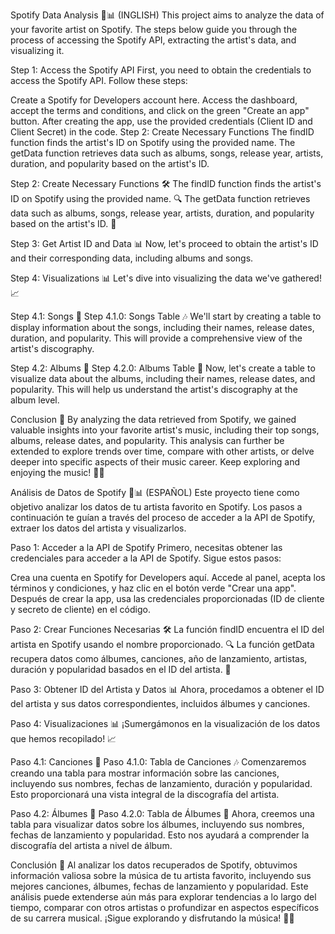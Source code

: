 Spotify Data Analysis 🎵📊 (INGLISH)
This project aims to analyze the data of your favorite artist on Spotify. The steps below guide you through the process of accessing the Spotify API, extracting the artist's data, and visualizing it.

Step 1: Access the Spotify API
First, you need to obtain the credentials to access the Spotify API. Follow these steps:

Create a Spotify for Developers account here.
Access the dashboard, accept the terms and conditions, and click on the green "Create an app" button.
After creating the app, use the provided credentials (Client ID and Client Secret) in the code.
Step 2: Create Necessary Functions
The findID function finds the artist's ID on Spotify using the provided name.
The getData function retrieves data such as albums, songs, release year, artists, duration, and popularity based on the artist's ID.


Step 2: Create Necessary Functions 🛠️
The findID function finds the artist's ID on Spotify using the provided name. 🔍
The getData function retrieves data such as albums, songs, release year, artists, duration, and popularity based on the artist's ID. 🎵

Step 3: Get Artist ID and Data 📊
Now, let's proceed to obtain the artist's ID and their corresponding data, including albums and songs.

Step 4: Visualizations 📊
Let's dive into visualizing the data we've gathered! 📈

Step 4.1: Songs 🎵
Step 4.1.0: Songs Table 🎶
We'll start by creating a table to display information about the songs, including their names, release dates, duration, and popularity. This will provide a comprehensive view of the artist's discography.

Step 4.2: Albums 📀
Step 4.2.0: Albums Table 🎵
Now, let's create a table to visualize data about the albums, including their names, release dates, and popularity. This will help us understand the artist's discography at the album level.

Conclusion 🎉
By analyzing the data retrieved from Spotify, we gained valuable insights into your favorite artist's music, including their top songs, albums, release dates, and popularity. This analysis can further be extended to explore trends over time, compare with other artists, or delve deeper into specific aspects of their music career. Keep exploring and enjoying the music! 🎵🎉

Análisis de Datos de Spotify 🎵📊 (ESPAÑOL)
Este proyecto tiene como objetivo analizar los datos de tu artista favorito en Spotify. Los pasos a continuación te guían a través del proceso de acceder a la API de Spotify, extraer los datos del artista y visualizarlos.

Paso 1: Acceder a la API de Spotify
Primero, necesitas obtener las credenciales para acceder a la API de Spotify. Sigue estos pasos:

Crea una cuenta en Spotify for Developers aquí.
Accede al panel, acepta los términos y condiciones, y haz clic en el botón verde "Crear una app".
Después de crear la app, usa las credenciales proporcionadas (ID de cliente y secreto de cliente) en el código.

Paso 2: Crear Funciones Necesarias 🛠️
La función findID encuentra el ID del artista en Spotify usando el nombre proporcionado. 🔍
La función getData recupera datos como álbumes, canciones, año de lanzamiento, artistas, duración y popularidad basados en el ID del artista. 🎵

Paso 3: Obtener ID del Artista y Datos 📊
Ahora, procedamos a obtener el ID del artista y sus datos correspondientes, incluidos álbumes y canciones.

Paso 4: Visualizaciones 📊
¡Sumergámonos en la visualización de los datos que hemos recopilado! 📈

Paso 4.1: Canciones 🎵
Paso 4.1.0: Tabla de Canciones 🎶
Comenzaremos creando una tabla para mostrar información sobre las canciones, incluyendo sus nombres, fechas de lanzamiento, duración y popularidad. Esto proporcionará una vista integral de la discografía del artista.

Paso 4.2: Álbumes 📀
Paso 4.2.0: Tabla de Álbumes 🎵
Ahora, creemos una tabla para visualizar datos sobre los álbumes, incluyendo sus nombres, fechas de lanzamiento y popularidad. Esto nos ayudará a comprender la discografía del artista a nivel de álbum.

Conclusión 🎉
Al analizar los datos recuperados de Spotify, obtuvimos información valiosa sobre la música de tu artista favorito, incluyendo sus mejores canciones, álbumes, fechas de lanzamiento y popularidad. Este análisis puede extenderse aún más para explorar tendencias a lo largo del tiempo, comparar con otros artistas o profundizar en aspectos específicos de su carrera musical. ¡Sigue explorando y disfrutando la música! 🎵🎉

